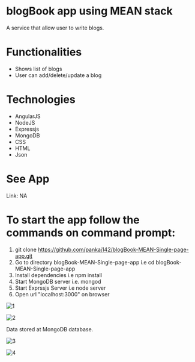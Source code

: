 # blogBook app using MEAN stack

A service that allow user to write blogs.

# Functionalities

* Shows list of blogs
* User can add/delete/update a blog

# Technologies

* AngularJS
* NodeJS
* Expressjs
* MongoDB
* CSS
* HTML
* Json

# See App

Link: NA

# To start the app follow the commands on command prompt:

1) git clone https://github.com/pankaj142/blogBook-MEAN-Single-page-app.git
2) Go to directory blogBook-MEAN-Single-page-app i.e cd blogBook-MEAN-Single-page-app
3) Install dependencies i.e npm install
4) Start MongoDB server i.e. mongod
5) Start Exprssjs Server i.e node server
5) Open url "localhost:3000" on browser


![1](https://user-images.githubusercontent.com/22081915/27330681-189b0ce2-55d8-11e7-9e22-4d4d2482817d.JPG)

![2](https://user-images.githubusercontent.com/22081915/27330797-8ecb69d4-55d8-11e7-8afc-41cee3cff48a.JPG)

Data stored at MongoDB database.

![3](https://user-images.githubusercontent.com/22081915/27330881-cf52ee32-55d8-11e7-920a-ecb10fdc150b.JPG)


![4](https://user-images.githubusercontent.com/22081915/27330895-e0ae7bd8-55d8-11e7-9d73-a187c22bf963.JPG)
